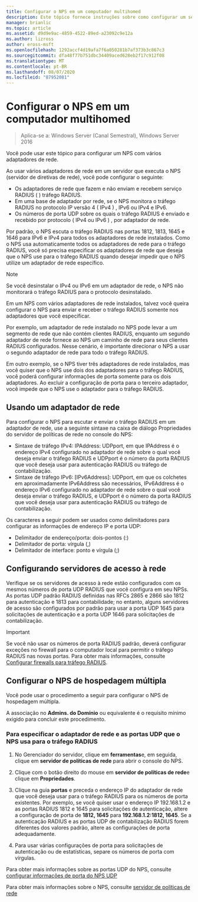 ```yaml
---
title: Configurar o NPS em um computador multihomed
description: Este tópico fornece instruções sobre como configurar um servidor com vários adaptadores de rede que está executando o servidor de políticas de rede no Windows Server 2016.
manager: brianlic
ms.topic: article
ms.assetid: d9d9e9ac-4859-4522-89ed-a23092c9e12a
ms.author: lizross
author: eross-msft
ms.openlocfilehash: 1292accf4d19afa7f6a050281b7af373b3c867c3
ms.sourcegitcommit: dfa48f77b751dbc34409aced628eb2f17c912f08
ms.translationtype: MT
ms.contentlocale: pt-BR
ms.lasthandoff: 08/07/2020
ms.locfileid: "87952081"
---
```

# <a name="configure-nps-on-a-multihomed-computer"></a>Configurar o NPS em um computador multihomed

>Aplica-se a: Windows Server (Canal Semestral), Windows Server 2016

Você pode usar este tópico para configurar um NPS com vários adaptadores de rede.

Ao usar vários adaptadores de rede em um servidor que executa o NPS (servidor de diretivas de rede), você pode configurar o seguinte:

- Os adaptadores de rede que fazem e não enviam e recebem serviço RADIUS \( \) tráfego RADIUS.
- Em uma base de adaptador por rede, se o NPS monitora o tráfego RADIUS no protocolo IP versão 4 \( IPv4 \) , IPv6 ou IPv4 e IPv6.
- Os números de porta UDP sobre os quais o tráfego RADIUS é enviado e recebido por protocolo \( IPv4 ou IPv6 \) , por adaptador de rede.

Por padrão, o NPS escuta o tráfego RADIUS nas portas 1812, 1813, 1645 e 1646 para IPv6 e IPv4 para todos os adaptadores de rede instalados. Como o NPS usa automaticamente todos os adaptadores de rede para o tráfego RADIUS, você só precisa especificar os adaptadores de rede que deseja que o NPS use para o tráfego RADIUS quando desejar impedir que o NPS utilize um adaptador de rede específico.

>[!NOTE]
>Se você desinstalar o IPv4 ou IPv6 em um adaptador de rede, o NPS não monitorará o tráfego RADIUS para o protocolo desinstalado.

Em um NPS com vários adaptadores de rede instalados, talvez você queira configurar o NPS para enviar e receber o tráfego RADIUS somente nos adaptadores que você especificar.

Por exemplo, um adaptador de rede instalado no NPS pode levar a um segmento de rede que não contém clientes RADIUS, enquanto um segundo adaptador de rede fornece ao NPS um caminho de rede para seus clientes RADIUS configurados. Nesse cenário, é importante direcionar o NPS a usar o segundo adaptador de rede para todo o tráfego RADIUS.

Em outro exemplo, se o NPS tiver três adaptadores de rede instalados, mas você quiser que o NPS use dois dos adaptadores para o tráfego RADIUS, você poderá configurar informações de porta somente para os dois adaptadores. Ao excluir a configuração de porta para o terceiro adaptador, você impede que o NPS use o adaptador para o tráfego RADIUS.

## <a name="using-a-network-adapter"></a>Usando um adaptador de rede

Para configurar o NPS para escutar e enviar o tráfego RADIUS em um adaptador de rede, use a seguinte sintaxe na caixa de diálogo Propriedades do servidor de políticas de rede no console do NPS:

- Sintaxe de tráfego IPv4: IPAddress: UDPport, em que IPAddress é o endereço IPv4 configurado no adaptador de rede sobre o qual você deseja enviar o tráfego RADIUS e UDPport é o número da porta RADIUS que você deseja usar para autenticação RADIUS ou tráfego de contabilização.
- Sintaxe de tráfego IPv6: [IPv6Address]: UDPport, em que os colchetes em aproximadamente IPv6Address são necessários, IPv6Address é o endereço IPv6 configurado no adaptador de rede sobre o qual você deseja enviar o tráfego RADIUS, e UDPport é o número da porta RADIUS que você deseja usar para autenticação RADIUS ou tráfego de contabilização.

Os caracteres a seguir podem ser usados como delimitadores para configurar as informações de endereço IP e porta UDP:

- Delimitador de endereço/porta: dois-pontos (:)
- Delimitador de porta: vírgula (,)
- Delimitador de interface: ponto e vírgula (;)

## <a name="configuring-network-access-servers"></a>Configurando servidores de acesso à rede

Verifique se os servidores de acesso à rede estão configurados com os mesmos números de porta UDP RADIUS que você configura em seu NPSs. As portas UDP padrão RADIUS definidas nas RFCs 2865 e 2866 são 1812 para autenticação e 1813 para contabilidade; no entanto, alguns servidores de acesso são configurados por padrão para usar a porta UDP 1645 para solicitações de autenticação e a porta UDP 1646 para solicitações de contabilização.

>[!IMPORTANT]
>Se você não usar os números de porta RADIUS padrão, deverá configurar exceções no firewall para o computador local para permitir o tráfego RADIUS nas novas portas. Para obter mais informações, consulte [Configurar firewalls para tráfego RADIUS](nps-firewalls-configure.md).

## <a name="configure-the-multihomed-nps"></a>Configurar o NPS de hospedagem múltipla

Você pode usar o procedimento a seguir para configurar o NPS de hospedagem múltipla.

A associação no **Admins. do Domínio** ou equivalente é o requisito mínimo exigido para concluir este procedimento.

### <a name="to-specify-the-network-adapter-and-udp-ports-that-nps-uses-for-radius-traffic"></a>Para especificar o adaptador de rede e as portas UDP que o NPS usa para o tráfego RADIUS

1. No Gerenciador do servidor, clique em **ferramentas**e, em seguida, clique em **servidor de políticas de rede** para abrir o console do NPS.

2. Clique com o botão direito do mouse em **servidor de políticas de rede**e clique em **Propriedades**.

3. Clique na guia **portas** e preceda o endereço IP do adaptador de rede que você deseja usar para o tráfego RADIUS para os números de porta existentes. Por exemplo, se você quiser usar o endereço IP 192.168.1.2 e as portas RADIUS 1812 e 1645 para solicitações de autenticação, altere a configuração de porta de **1812, 1645** para **192.168.1.2:1812, 1645**. Se a autenticação RADIUS e as portas UDP de contabilização RADIUS forem diferentes dos valores padrão, altere as configurações de porta adequadamente.

4. Para usar várias configurações de porta para solicitações de autenticação ou de estatísticas, separe os números de porta com vírgulas.

Para obter mais informações sobre as portas UDP do NPS, consulte [configurar informações de porta do NPS UDP](nps-udp-ports-configure.md)


Para obter mais informações sobre o NPS, consulte [servidor de políticas de rede](nps-top.md)

